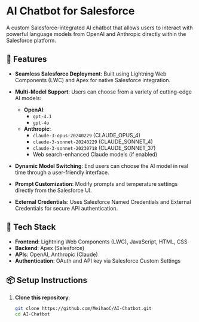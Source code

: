 # AI Chatbot for Salesforce

A custom Salesforce-integrated AI chatbot that allows users to interact with powerful language models from OpenAI and Anthropic directly within the Salesforce platform.

## 🚀 Features

- **Seamless Salesforce Deployment**: Built using Lightning Web Components (LWC) and Apex for native Salesforce integration.
- **Multi-Model Support**: Users can choose from a variety of cutting-edge AI models:
  - **OpenAI**:
    - `gpt-4.1`
    - `gpt-4o`
  - **Anthropic**:
    - `claude-3-opus-20240229` (CLAUDE_OPUS_4)
    - `claude-3-sonnet-20240229` (CLAUDE_SONNET_4)
    - `claude-3-sonnet-20230718` (CLAUDE_SONNET_37)
    - Web search-enhanced Claude models (if enabled)

- **Dynamic Model Switching**: End users can choose the AI model in real time through a user-friendly interface.
- **Prompt Customization**: Modify prompts and temperature settings directly from the Salesforce UI.
- **External Credentials**: Uses Salesforce Named Credentials and External Credentials for secure API authentication.

## 🧩 Tech Stack

- **Frontend**: Lightning Web Components (LWC), JavaScript, HTML, CSS
- **Backend**: Apex (Salesforce)
- **APIs**: OpenAI, Anthropic (Claude)
- **Authentication**: OAuth and API key via Salesforce Custom Settings

## 📦 Setup Instructions

1. **Clone this repository**:
   ```bash
   git clone https://github.com/MeihaoC/AI-Chatbot.git
   cd AI-Chatbot

